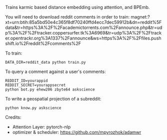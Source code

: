 Trains karmic based distance embedding using attention, and BPEmb.

You will need to download reddit comments in order to train: magnet:?xt=urn:btih:85a5bd50e4c365f8df70240ffd4ecc7dec59912b&dn=reddit%5Fdata&tr=https%3A%2F%2Facademictorrents.com%2Fannounce.php&tr=udp%3A%2F%2Ftracker.coppersurfer.tk%3A6969&tr=udp%3A%2F%2Ftracker.opentrackr.org%3A1337%2Fannounce&ws=https%3A%2F%2Ffiles.pushshift.io%2Freddit%2Fcomments%2F

To train:
```
DATA_DIR=reddit_data python train.py
```

To query a comment against a user's comments:
```
REDDIT_ID=yourappid
REDDIT_SECRET=yourappsecret
python bot.py ehew206 zbyte64 askscience
```

To write a geospatial projection of a subreddit:
```
python know.py askscience
```


Credits:

- Attention Layer: pytorch-nlp
- optimizer & scheduler: https://github.com/mpyrozhok/adamwr